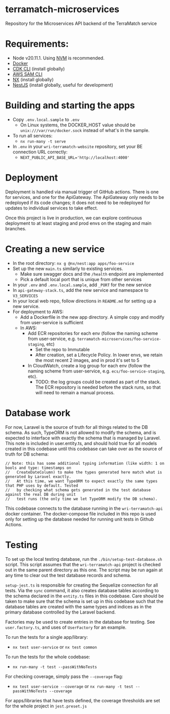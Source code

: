 # terramatch-microservices
Repository for the Microservices API backend of the TerraMatch service

# Requirements:
 * Node v20.11.1. Using [NVM](https://github.com/nvm-sh/nvm?tab=readme-ov-file) is recommended.
 * [Docker](https://www.docker.com/)
 * [CDK CLI](https://docs.aws.amazon.com/cdk/v2/guide/getting_started.html) (install globally)
 * [AWS SAM CLI](https://docs.aws.amazon.com/serverless-application-model/latest/developerguide/install-sam-cli.html)
 * [NX](https://nx.dev/getting-started/installation#installing-nx-globally) (install globally)
 * [NestJS](https://docs.nestjs.com/) (install globally, useful for development)

# Building and starting the apps
 * Copy `.env.local.sample` to `.env`
   * On Linux systems, the DOCKER_HOST value should be `unix:///var/run/docker.sock` instead of what's in the sample.
 * To run all services:
   * `nx run-many -t serve`
 * In `.env` in your `wri-terramatch-website` repository, set your BE connection URL correctly:
   * `NEXT_PUBLIC_API_BASE_URL='http://localhost:4000'`

# Deployment
Deployment is handled via manual trigger of GitHub actions. There is one for services, and one for the ApiGateway. The 
ApiGateway only needs to be redeployed if its code changes; it does not need to be redeployed for updates to individual services
to take effect.

Once this project is live in production, we can explore continuous deployment to at least staging and prod envs on the staging
and main branches.

# Creating a new service
 * In the root directory: `nx g @nx/nest:app apps/foo-service`
 * Set up the new `main.ts` similarly to existing services.
   * Make sure swagger docs and the `/health` endpoint are implemented
   * Pick a default local port that is unique from other services
 * In your `.env` and `.env.local.sample`, add `_PORT` for the new service
 * In `api-gateway-stack.ts`, add the new service and namespace to `V3_SERVICES`
 * In your local web repo, follow directions in `README.md` for setting up a new service.
 * For deployment to AWS:
   * Add a Dockerfile in the new app directory. A simple copy and modify from user-service is sufficient
   * In AWS:
     * Add ECR repositories for each env (follow the naming scheme from user-service, e.g. `terramatch-microservices/foo-service-staging`, etc)
       * Set the repo to Immutable
       * After creation, set a Lifecycle Policy. In lower envs, we retain the most recent 2 images, and in prod it's set to 5
     * In CloudWatch, create a log group for each env (follow the naming scheme from user-service, e.g. `ecs/foo-service-staging`, etc).
       * TODO: the log groups could be created as part of the stack. The ECR repository is needed before the stack runs, so that will
         need to remain a manual process.

# Database work
For now, Laravel is the source of truth for all things related to the DB schema. As such, TypeORM is not allowed to modify the 
schema, and is expected to interface with exactly the schema that is managed by Laravel. This note is included in user.entity.ts, 
and should hold true for all models created in this codebase until this codebase can take over as the source of truth for DB
schema:
```
// Note: this has some additional typing information (like width: 1 on bools and type: timestamps on
//   CreateDateColumn) to make the types generated here match what is generated by Laravel exactly.
//   At this time, we want TypeORM to expect exactly the same types that PHP uses by default. Tested
//   by checking what schema gets generated in the test database against the real DB during unit
//   test runs (the only time we let TypeORM modify the DB schema).
```

This codebase connects to the database running in the `wri-terramatch-api` docker container. The docker-compose
file included in this repo is used only for setting up the database needed for running unit tests in Github Actions.

# Testing
To set up the local testing database, run the `./bin/setup-test-database.sh` script. This script assumes that the
`wri-terramatch-api` project is checked out in the same parent directory as this one. The script may be run 
again at any time to clear out the test database records and schema.

`setup-jest.ts` is responsible for creating the Sequelize connection for all tests. Via the `sync` command, it also
creates database tables according to the schema declared in the `entity.ts` files in this codebase. Care should be
taken to make sure that the schema is set up in this codebase such that the database tables are created with the same
types and indices as in the primary database controlled by the Laravel backend. 

Factories may be used to create entries in the database for testing. See `user.factory.ts`, and uses of `UserFactory` for 
an example.

To run the tests for a single app/library:
* `nx test user-service` or `nx test common`

To run the tests for the whole codebase:
* `nx run-many -t test --passWithNoTests`

For checking coverage, simply pass the `--coverage` flag:
* `nx test user-service --coverage` or `nx run-many -t test --passWithNoTests --coverage`

For apps/libraries that have tests defined, the coverage thresholds are set for the whole project in `jest.preset.js`
